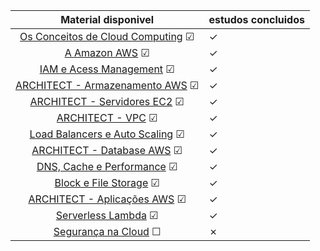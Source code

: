 |                            Material disponivel                            | estudos concluidos |
|:-------------------------------------------------------------------------:|--------------------|
| [Os Conceitos de Cloud Computing](conceitos_cloud_computing.md) &#x2611;  | &check;            |
|                 [A Amazon AWS](amazon_aws.md)   &#x2611;                  | &check;            |
|                [IAM e Acess Management](iam.md)  &#x2611;                 | &check;            |
|             [ARCHITECT - Armazenamento AWS](s3.md)  &#x2611;              | &check;            |
|              [ARCHITECT - Servidores EC2](ec2.md)  &#x2611;               | &check;            |
|                    [ARCHITECT - VPC](vpc.md)  &#x2611;                    | &check;            |
| [Load Balancers e Auto Scaling](auto_scaling_load_balancers.md) &#x2611;  | &check;            |
|             [ARCHITECT - Database AWS](database.md)  &#x2611;             | &check;            |
|      [DNS, Cache e Performance](dns_cache_performance.md)  &#x2611;       | &check;            |
|          [Block e File Storage](block_file_storage.md)  &#x2611;          | &check;            |
|         [ARCHITECT - Aplicações AWS](aplicacoes_aws.md)  &#x2611;         | &check;            |
|                 [Serverless Lambda](lambda.md)  &#x2611;                  | &check;            |
|           [Segurança na Cloud](seguranca_na_cloud.md)  &#x2610;           | &cross;            |
